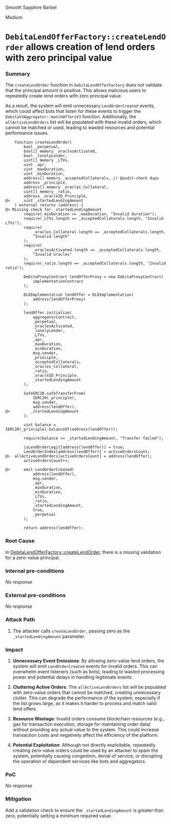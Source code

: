 Smooth Sapphire Barbel

Medium

# `DebitaLendOfferFactory::createLendOrder` allows creation of lend orders with zero principal value

### Summary


The `createLendOrder` function in `DebitaLendOfferFactory` does not validate that the principal amount is positive. This allows malicious users to repeatedly create lend orders with zero principal value.

As a result, the system will emit unnecessary `LendOrderCreated` events, which could affect bots that listen for these events to trigger the `DebitaV3Aggregator::matchOffersV3` function. Additionally, the `allActiveLendOrders` list will be populated with these invalid orders, which cannot be matched or used, leading to wasted resources and potential performance issues.

```solidity
    function createLendOrder(
        bool _perpetual,
        bool[] memory _oraclesActivated,
        bool _lonelyLender,
        uint[] memory _LTVs,
        uint _apr,
        uint _maxDuration,
        uint _minDuration,
        address[] memory _acceptedCollaterals, // @audit-check dups
        address _principle,
        address[] memory _oracles_Collateral,
        uint[] memory _ratio,
        address _oracleID_Principle,
@>      uint _startedLendingAmount
    ) external returns (address) {
@> Missing check for _startedLendingAmount
        require(_minDuration <= _maxDuration, "Invalid duration");
        require(_LTVs.length == _acceptedCollaterals.length, "Invalid LTVs");
        require(
            _oracles_Collateral.length == _acceptedCollaterals.length,
            "Invalid length"
        );
        require(
            _oraclesActivated.length == _acceptedCollaterals.length,
            "Invalid oracles"
        );
        require(_ratio.length == _acceptedCollaterals.length, "Invalid ratio");

        DebitaProxyContract lendOfferProxy = new DebitaProxyContract(
            implementationContract
        );

        DLOImplementation lendOffer = DLOImplementation(
            address(lendOfferProxy)
        );

        lendOffer.initialize(
            aggregatorContract,
            _perpetual,
            _oraclesActivated,
            _lonelyLender,
            _LTVs,
            _apr,
            _maxDuration,
            _minDuration,
            msg.sender,
            _principle,
            _acceptedCollaterals,
            _oracles_Collateral,
            _ratio,
            _oracleID_Principle,
            _startedLendingAmount
        );

        SafeERC20.safeTransferFrom(
            IERC20(_principle),
            msg.sender,
            address(lendOffer),
@>         _startedLendingAmount
        );

        uint balance = IERC20(_principle).balanceOf(address(lendOffer));

        require(balance >= _startedLendingAmount, "Transfer failed");

        isLendOrderLegit[address(lendOffer)] = true;
        LendOrderIndex[address(lendOffer)] = activeOrdersCount;
@>  allActiveLendOrders[activeOrdersCount] = address(lendOffer);
        activeOrdersCount++;

@>      emit LendOrderCreated(
            address(lendOffer),
            msg.sender,
            _apr,
            _maxDuration,
            _minDuration,
            _LTVs,
            _ratio,
            _startedLendingAmount,
            true,
            _perpetual
        );

        return address(lendOffer);
```

### Root Cause

In [DebitaLendOfferFactory::createLendOrder](https://github.com/sherlock-audit/2024-11-debita-finance-v3/blob/main/Debita-V3-Contracts/contracts/DebitaLendOfferFactory.sol#L124-L203),  there is a missing validation for a zero-value principal.

### Internal pre-conditions

_No response_

### External pre-conditions

_No response_

### Attack Path

1. The attacker calls `createLendOrder`, passing zero as the `_startedLendingAmount` parameter.

### Impact

1. **Unnecessary Event Emissions**: By allowing zero-value lend orders, the system will emit `LendOrderCreated` events for invalid orders. This can overwhelm event listeners (such as bots), leading to wasted processing power and potential delays in handling legitimate events.

2. **Cluttering Active Orders**: The `allActiveLendOrders` list will be populated with zero-value orders that cannot be matched, creating unnecessary clutter. This can degrade the performance of the system, especially if the list grows large, as it makes it harder to process and match valid lend offers.

3. **Resource Wastage**: Invalid orders consume blockchain resources (e.g., gas for transaction execution, storage for maintaining order data) without providing any actual value to the system. This could increase transaction costs and negatively affect the efficiency of the platform.

4. **Potential Exploitation**: Although not directly exploitable, repeatedly creating zero-value orders could be used by an attacker to spam the system, potentially causing congestion, denial of service, or disrupting the operation of dependent services like bots and aggregators.

### PoC

_No response_

### Mitigation

Add a validation check to ensure the `_startedLendingAmount` is greater than zero, potentially setting a minimum required value.